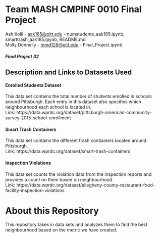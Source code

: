 <h1> Team MASH CMPINF 0010 Final Project </h1>

Ash Kolli - aak185@pitt.edu - numstudents_aak185.ipynb, smarttrash_aak185.ipynb, README.md<br>
Molly Donnelly - mmd128@pitt.edu - Final_Project.ipynb
<h5> Final Project 32</h5>

<h2>Description and Links to Datasets Used</h2>
<h4>Enrolled Students Dataset</h4>
This data set contains the total number of students enrolled in schools around Pittsburgh. Each entry in this dataset also specifies which neighbourhood each school is located in. <br>
Link: https://data.wprdc.org/dataset/pittsburgh-american-community-survey-2015-school-enrollment

<h4>Smart Trash Containers</h4>
This data set contains the different trash contiainers located around Pittsburgh. <br>
Link: https://data.wprdc.org/dataset/smart-trash-containers

<h4>Inspection Violations</h4>
This data set counts the violation data from the inspection reports and provides a count on them based on neighbourhood. <br>
Link: https://data.wprdc.org/dataset/allegheny-county-restaurant-food-facility-inspection-violations

# About this Repository 
This repository takes in data sets and analyzes them to find the best neighbourhood based on the metric we have created.

